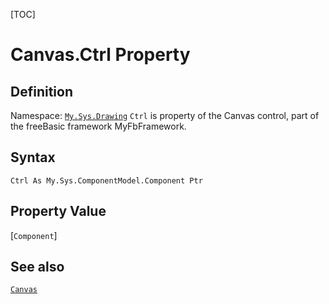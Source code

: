 [TOC]
# Canvas.Ctrl Property

## Definition
Namespace: [`My.Sys.Drawing`](My.Sys.Drawing.md)
`Ctrl` is property of the Canvas control, part of the freeBasic framework MyFbFramework.
## Syntax
```freeBasic
Ctrl As My.Sys.ComponentModel.Component Ptr
```
## Property Value
[`Component`]
## See also
[`Canvas`](Canvas.md)
